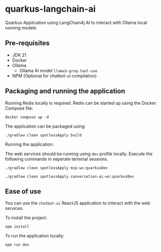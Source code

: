 # quarkus-langchain-ai

Quarkus Application using LangChain4j AI to interact with Ollama local running models

## Pre-requisites

- JDK 21
- Docker
- Ollama
    - Ollama AI model `llama3-groq-tool-use`
- NPM (Optional for chatbot-ui compilation)

## Packaging and running the application

Running Redis locally is required.
Redis can be started up using the Docker Compose file:

```shell script
docker compose up -d
```

The application can be packaged using:

```shell script
./gradlew clean spotlessApply build
```

Running the application:

The web services should be running using `dev` profile locally.
Execute the following commands in seperate terminal sessions.

```shell script
./gradlew clean spotlessApply mcp-ws:quarkusDev 
```

```shell script
./gradlew clean spotlessApply conversation-ai-ws:quarkusDev 
```

## Ease of use

You can use the `chatbot-ui` ReactJS application to interact with the web services.

To install the project:

```shell script
npm install
```

To run the application locally:
```shell script
npm run dev
```